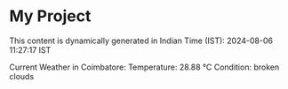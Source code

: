 # My Project

This content is dynamically generated in Indian Time (IST): 2024-08-06 11:27:17 IST


Current Weather in Coimbatore:
Temperature: 28.88 °C
Condition: broken clouds
